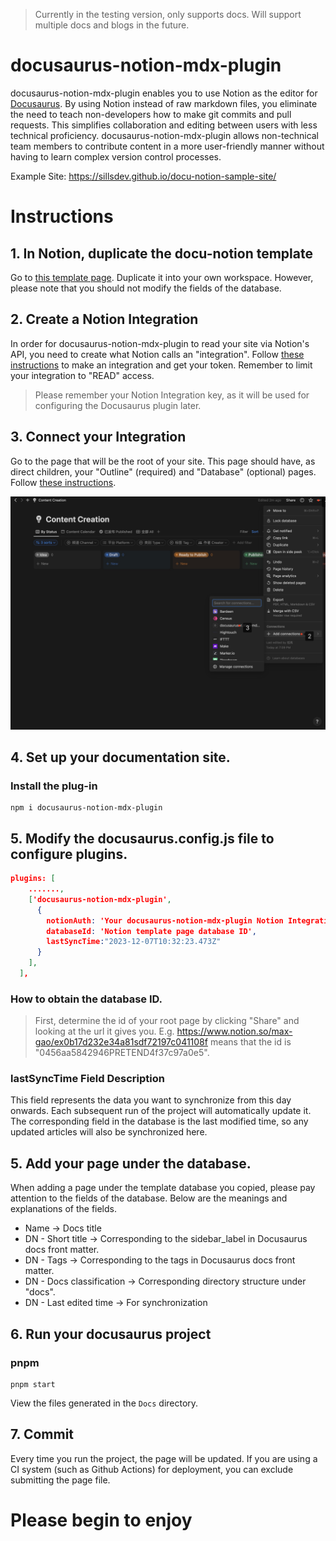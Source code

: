 > Currently in the testing version, only supports docs. Will support multiple docs and blogs in the future.

# docusaurus-notion-mdx-plugin

docusaurus-notion-mdx-plugin enables you to use Notion as the editor for [Docusaurus](https://docusaurus.io/). By using Notion instead of raw markdown files, you eliminate the need to teach non-developers how to make git commits and pull requests. This simplifies collaboration and editing between users with less technical proficiency. docusaurus-notion-mdx-plugin allows non-technical team members to contribute content in a more user-friendly manner without having to learn complex version control processes.

Example Site: https://sillsdev.github.io/docu-notion-sample-site/

# Instructions

## 1. In Notion, duplicate the docu-notion template

Go to [this template page](https://max-gao.notion.site/ed0b17d232e34a81adf72197f041108f?v=be37eec5fd044d11abd16cc1b1360af1&pvs=4). Duplicate it into your own workspace.
However, please note that you should not modify the fields of the database.

## 2. Create a Notion Integration

In order for docusaurus-notion-mdx-plugin to read your site via Notion's API, you need to create what Notion calls an "integration". Follow [these instructions](https://developers.notion.com/docs/getting-started) to make an integration and get your token. Remember to limit your integration to "READ" access.

> Please remember your Notion Integration key, as it will be used for configuring the Docusaurus plugin later.

## 3. Connect your Integration

Go to the page that will be the root of your site. This page should have, as direct children, your "Outline" (required) and "Database" (optional) pages. Follow [these instructions](https://developers.notion.com/docs/create-a-notion-integration#give-your-integration-page-permissions).

![1702293207751.jpg](public%2Freadme%2F1702293207751.jpg)

## 4. Set up your documentation site.

### Install the plug-in
```shell
npm i docusaurus-notion-mdx-plugin
```

## 5. Modify the **docusaurus.config.js** file to configure plugins.
```json
plugins: [
    .......,
    ['docusaurus-notion-mdx-plugin',
      {
        notionAuth: 'Your docusaurus-notion-mdx-plugin Notion Integration Key.',
        databaseId: 'Notion template page database ID',
        lastSyncTime:"2023-12-07T10:32:23.473Z"
      }
    ],
  ],
```
### How to obtain the database ID.
> First, determine the id of your root page by clicking "Share" and looking at the url it gives you. E.g.
https://www.notion.so/max-gao/ex0b17d232e34a81sdf72197c041108f
means that the id is "0456aa5842946PRETEND4f37c97a0e5".

### lastSyncTime Field Description
This field represents the data you want to synchronize from this day onwards. Each subsequent run of the project will automatically update it. The corresponding field in the database is the last modified time, so any updated articles will also be synchronized here.

## 5. Add your page under the database.

When adding a page under the template database you copied, please pay attention to the fields of the database. Below are the meanings and explanations of the fields.

- Name -> Docs title
- DN - Short title -> Corresponding to the sidebar_label in Docusaurus docs front matter.
- DN - Tags -> Corresponding to the tags in Docusaurus docs front matter.
- DN - Docs classification -> Corresponding directory structure under "docs".
- DN - Last edited time -> For synchronization

## 6. Run your docusaurus project

### pnpm
```shell
pnpm start
```

View the files generated in the `Docs` directory.

## 7. Commit

Every time you run the project, the page will be updated. If you are using a CI system (such as Github Actions) for deployment, you can exclude submitting the page file.


# Please begin to enjoy
